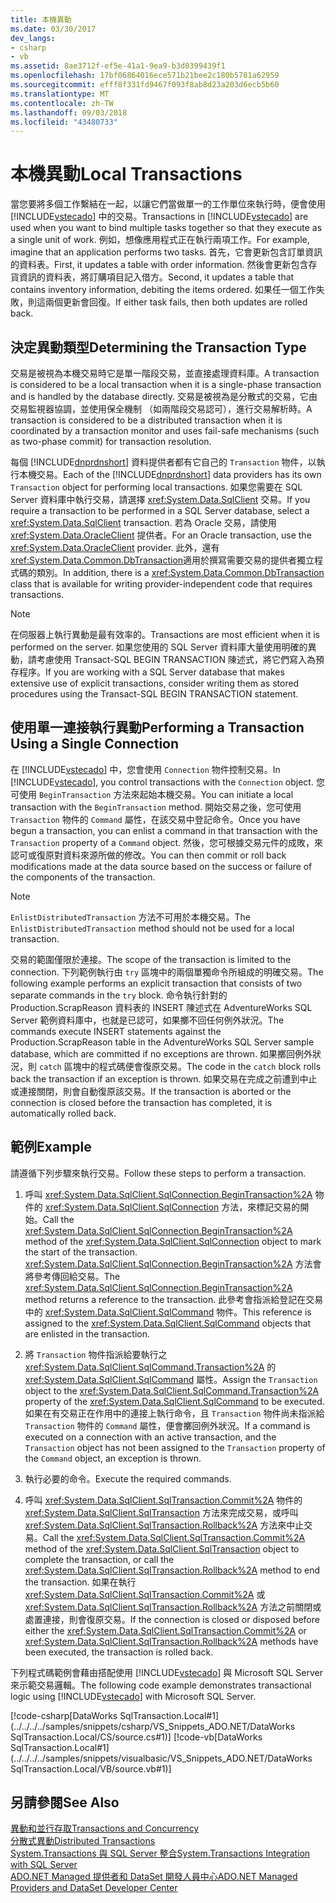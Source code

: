 ```yaml
---
title: 本機異動
ms.date: 03/30/2017
dev_langs:
- csharp
- vb
ms.assetid: 8ae3712f-ef5e-41a1-9ea9-b3d0399439f1
ms.openlocfilehash: 17bf06864016ece571b21bee2c180b5781a62959
ms.sourcegitcommit: efff8f331fd9467f093f8ab8d23a203d6ecb5b60
ms.translationtype: MT
ms.contentlocale: zh-TW
ms.lasthandoff: 09/03/2018
ms.locfileid: "43480733"
---
```

# <a name="local-transactions"></a><span data-ttu-id="9f504-102">本機異動</span><span class="sxs-lookup"><span data-stu-id="9f504-102">Local Transactions</span></span>
<span data-ttu-id="9f504-103">當您要將多個工作繫結在一起，以讓它們當做單一的工作單位來執行時，便會使用 [!INCLUDE[vstecado](../../../../includes/vstecado-md.md)] 中的交易。</span><span class="sxs-lookup"><span data-stu-id="9f504-103">Transactions in [!INCLUDE[vstecado](../../../../includes/vstecado-md.md)] are used when you want to bind multiple tasks together so that they execute as a single unit of work.</span></span> <span data-ttu-id="9f504-104">例如，想像應用程式正在執行兩項工作。</span><span class="sxs-lookup"><span data-stu-id="9f504-104">For example, imagine that an application performs two tasks.</span></span> <span data-ttu-id="9f504-105">首先，它會更新包含訂單資訊的資料表。</span><span class="sxs-lookup"><span data-stu-id="9f504-105">First, it updates a table with order information.</span></span> <span data-ttu-id="9f504-106">然後會更新包含存貨資訊的資料表，將訂購項目記入借方。</span><span class="sxs-lookup"><span data-stu-id="9f504-106">Second, it updates a table that contains inventory information, debiting the items ordered.</span></span> <span data-ttu-id="9f504-107">如果任一個工作失敗，則這兩個更新會回復。</span><span class="sxs-lookup"><span data-stu-id="9f504-107">If either task fails, then both updates are rolled back.</span></span>  
  
## <a name="determining-the-transaction-type"></a><span data-ttu-id="9f504-108">決定異動類型</span><span class="sxs-lookup"><span data-stu-id="9f504-108">Determining the Transaction Type</span></span>  
 <span data-ttu-id="9f504-109">交易是被視為本機交易時它是單一階段交易，並直接處理資料庫。</span><span class="sxs-lookup"><span data-stu-id="9f504-109">A transaction is considered to be a local transaction when it is a single-phase transaction and is handled by the database directly.</span></span> <span data-ttu-id="9f504-110">交易是被視為是分散式的交易，它由交易監視器協調，並使用保全機制 （如兩階段交易認可），進行交易解析時。</span><span class="sxs-lookup"><span data-stu-id="9f504-110">A transaction is considered to be a distributed transaction when it is coordinated by a transaction monitor and uses fail-safe mechanisms (such as two-phase commit) for transaction resolution.</span></span>  
  
 <span data-ttu-id="9f504-111">每個 [!INCLUDE[dnprdnshort](../../../../includes/dnprdnshort-md.md)] 資料提供者都有它自己的 `Transaction` 物件，以執行本機交易。</span><span class="sxs-lookup"><span data-stu-id="9f504-111">Each of the [!INCLUDE[dnprdnshort](../../../../includes/dnprdnshort-md.md)] data providers has its own `Transaction` object for performing local transactions.</span></span> <span data-ttu-id="9f504-112">如果您需要在 SQL Server 資料庫中執行交易，請選擇 <xref:System.Data.SqlClient> 交易。</span><span class="sxs-lookup"><span data-stu-id="9f504-112">If you require a transaction to be performed in a SQL Server database, select a <xref:System.Data.SqlClient> transaction.</span></span> <span data-ttu-id="9f504-113">若為 Oracle 交易，請使用 <xref:System.Data.OracleClient> 提供者。</span><span class="sxs-lookup"><span data-stu-id="9f504-113">For an Oracle transaction, use the <xref:System.Data.OracleClient> provider.</span></span> <span data-ttu-id="9f504-114">此外，還有<xref:System.Data.Common.DbTransaction>適用於撰寫需要交易的提供者獨立程式碼的類別。</span><span class="sxs-lookup"><span data-stu-id="9f504-114">In addition, there is a <xref:System.Data.Common.DbTransaction> class that is available for writing provider-independent code that requires transactions.</span></span>  
  
> [!NOTE]
> <span data-ttu-id="9f504-115">在伺服器上執行異動是最有效率的。</span><span class="sxs-lookup"><span data-stu-id="9f504-115">Transactions are most efficient when it is performed on the server.</span></span> <span data-ttu-id="9f504-116">如果您使用的 SQL Server 資料庫大量使用明確的異動，請考慮使用 Transact-SQL BEGIN TRANSACTION 陳述式，將它們寫入為預存程序。</span><span class="sxs-lookup"><span data-stu-id="9f504-116">If you are working with a SQL Server database that makes extensive use of explicit transactions, consider writing them as stored procedures using the Transact-SQL BEGIN TRANSACTION statement.</span></span>
  
## <a name="performing-a-transaction-using-a-single-connection"></a><span data-ttu-id="9f504-117">使用單一連接執行異動</span><span class="sxs-lookup"><span data-stu-id="9f504-117">Performing a Transaction Using a Single Connection</span></span>  
 <span data-ttu-id="9f504-118">在 [!INCLUDE[vstecado](../../../../includes/vstecado-md.md)] 中，您會使用 `Connection` 物件控制交易。</span><span class="sxs-lookup"><span data-stu-id="9f504-118">In [!INCLUDE[vstecado](../../../../includes/vstecado-md.md)], you control transactions with the `Connection` object.</span></span> <span data-ttu-id="9f504-119">您可使用 `BeginTransaction` 方法來起始本機交易。</span><span class="sxs-lookup"><span data-stu-id="9f504-119">You can initiate a local transaction with the `BeginTransaction` method.</span></span> <span data-ttu-id="9f504-120">開始交易之後，您可使用 `Transaction` 物件的 `Command` 屬性，在該交易中登記命令。</span><span class="sxs-lookup"><span data-stu-id="9f504-120">Once you have begun a transaction, you can enlist a command in that transaction with the `Transaction` property of a `Command` object.</span></span> <span data-ttu-id="9f504-121">然後，您可根據交易元件的成敗，來認可或復原對資料來源所做的修改。</span><span class="sxs-lookup"><span data-stu-id="9f504-121">You can then commit or roll back modifications made at the data source based on the success or failure of the components of the transaction.</span></span>  
  
> [!NOTE]
>  <span data-ttu-id="9f504-122">`EnlistDistributedTransaction` 方法不可用於本機交易。</span><span class="sxs-lookup"><span data-stu-id="9f504-122">The `EnlistDistributedTransaction` method should not be used for a local transaction.</span></span>  
  
 <span data-ttu-id="9f504-123">交易的範圍僅限於連接。</span><span class="sxs-lookup"><span data-stu-id="9f504-123">The scope of the transaction is limited to the connection.</span></span> <span data-ttu-id="9f504-124">下列範例執行由 `try` 區塊中的兩個單獨命令所組成的明確交易。</span><span class="sxs-lookup"><span data-stu-id="9f504-124">The following example performs an explicit transaction that consists of two separate commands in the `try` block.</span></span> <span data-ttu-id="9f504-125">命令執行針對的 Production.ScrapReason 資料表的 INSERT 陳述式在 AdventureWorks SQL Server 範例資料庫中，也就是已認可，如果擲不回任何例外狀況。</span><span class="sxs-lookup"><span data-stu-id="9f504-125">The commands execute INSERT statements against the Production.ScrapReason table in the AdventureWorks SQL Server sample database, which are committed if no exceptions are thrown.</span></span> <span data-ttu-id="9f504-126">如果擲回例外狀況，則 `catch` 區塊中的程式碼便會復原交易。</span><span class="sxs-lookup"><span data-stu-id="9f504-126">The code in the `catch` block rolls back the transaction if an exception is thrown.</span></span> <span data-ttu-id="9f504-127">如果交易在完成之前遭到中止或連接關閉，則會自動復原該交易。</span><span class="sxs-lookup"><span data-stu-id="9f504-127">If the transaction is aborted or the connection is closed before the transaction has completed, it is automatically rolled back.</span></span>  
  
## <a name="example"></a><span data-ttu-id="9f504-128">範例</span><span class="sxs-lookup"><span data-stu-id="9f504-128">Example</span></span>  
 <span data-ttu-id="9f504-129">請遵循下列步驟來執行交易。</span><span class="sxs-lookup"><span data-stu-id="9f504-129">Follow these steps to perform a transaction.</span></span>  
  
1.  <span data-ttu-id="9f504-130">呼叫 <xref:System.Data.SqlClient.SqlConnection.BeginTransaction%2A> 物件的 <xref:System.Data.SqlClient.SqlConnection> 方法，來標記交易的開始。</span><span class="sxs-lookup"><span data-stu-id="9f504-130">Call the <xref:System.Data.SqlClient.SqlConnection.BeginTransaction%2A> method of the <xref:System.Data.SqlClient.SqlConnection> object to mark the start of the transaction.</span></span> <span data-ttu-id="9f504-131"><xref:System.Data.SqlClient.SqlConnection.BeginTransaction%2A> 方法會將參考傳回給交易。</span><span class="sxs-lookup"><span data-stu-id="9f504-131">The <xref:System.Data.SqlClient.SqlConnection.BeginTransaction%2A> method returns a reference to the transaction.</span></span> <span data-ttu-id="9f504-132">此參考會指派給登記在交易中的 <xref:System.Data.SqlClient.SqlCommand> 物件。</span><span class="sxs-lookup"><span data-stu-id="9f504-132">This reference is assigned to the <xref:System.Data.SqlClient.SqlCommand> objects that are enlisted in the transaction.</span></span>  
  
2.  <span data-ttu-id="9f504-133">將 `Transaction` 物件指派給要執行之 <xref:System.Data.SqlClient.SqlCommand.Transaction%2A> 的 <xref:System.Data.SqlClient.SqlCommand> 屬性。</span><span class="sxs-lookup"><span data-stu-id="9f504-133">Assign the `Transaction` object to the <xref:System.Data.SqlClient.SqlCommand.Transaction%2A> property of the <xref:System.Data.SqlClient.SqlCommand> to be executed.</span></span> <span data-ttu-id="9f504-134">如果在有交易正在作用中的連接上執行命令，且 `Transaction` 物件尚未指派給 `Transaction` 物件的 `Command` 屬性，便會擲回例外狀況。</span><span class="sxs-lookup"><span data-stu-id="9f504-134">If a command is executed on a connection with an active transaction, and the `Transaction` object has not been assigned to the `Transaction` property of the `Command` object, an exception is thrown.</span></span>  
  
3.  <span data-ttu-id="9f504-135">執行必要的命令。</span><span class="sxs-lookup"><span data-stu-id="9f504-135">Execute the required commands.</span></span>  
  
4.  <span data-ttu-id="9f504-136">呼叫 <xref:System.Data.SqlClient.SqlTransaction.Commit%2A> 物件的 <xref:System.Data.SqlClient.SqlTransaction> 方法來完成交易，或呼叫 <xref:System.Data.SqlClient.SqlTransaction.Rollback%2A> 方法來中止交易。</span><span class="sxs-lookup"><span data-stu-id="9f504-136">Call the <xref:System.Data.SqlClient.SqlTransaction.Commit%2A> method of the <xref:System.Data.SqlClient.SqlTransaction> object to complete the transaction, or call the <xref:System.Data.SqlClient.SqlTransaction.Rollback%2A> method to end the transaction.</span></span> <span data-ttu-id="9f504-137">如果在執行 <xref:System.Data.SqlClient.SqlTransaction.Commit%2A> 或 <xref:System.Data.SqlClient.SqlTransaction.Rollback%2A> 方法之前關閉或處置連接，則會復原交易。</span><span class="sxs-lookup"><span data-stu-id="9f504-137">If the connection is closed or disposed before either the <xref:System.Data.SqlClient.SqlTransaction.Commit%2A> or <xref:System.Data.SqlClient.SqlTransaction.Rollback%2A> methods have been executed, the transaction is rolled back.</span></span>  
  
 <span data-ttu-id="9f504-138">下列程式碼範例會藉由搭配使用 [!INCLUDE[vstecado](../../../../includes/vstecado-md.md)] 與 Microsoft SQL Server 來示範交易邏輯。</span><span class="sxs-lookup"><span data-stu-id="9f504-138">The following code example demonstrates transactional logic using [!INCLUDE[vstecado](../../../../includes/vstecado-md.md)] with Microsoft SQL Server.</span></span>  
  
 [!code-csharp[DataWorks SqlTransaction.Local#1](../../../../samples/snippets/csharp/VS_Snippets_ADO.NET/DataWorks SqlTransaction.Local/CS/source.cs#1)]
 [!code-vb[DataWorks SqlTransaction.Local#1](../../../../samples/snippets/visualbasic/VS_Snippets_ADO.NET/DataWorks SqlTransaction.Local/VB/source.vb#1)]  
  
## <a name="see-also"></a><span data-ttu-id="9f504-139">另請參閱</span><span class="sxs-lookup"><span data-stu-id="9f504-139">See Also</span></span>  
 [<span data-ttu-id="9f504-140">異動和並行存取</span><span class="sxs-lookup"><span data-stu-id="9f504-140">Transactions and Concurrency</span></span>](../../../../docs/framework/data/adonet/transactions-and-concurrency.md)  
 [<span data-ttu-id="9f504-141">分散式異動</span><span class="sxs-lookup"><span data-stu-id="9f504-141">Distributed Transactions</span></span>](../../../../docs/framework/data/adonet/distributed-transactions.md)  
 [<span data-ttu-id="9f504-142">System.Transactions 與 SQL Server 整合</span><span class="sxs-lookup"><span data-stu-id="9f504-142">System.Transactions Integration with SQL Server</span></span>](../../../../docs/framework/data/adonet/system-transactions-integration-with-sql-server.md)  
 [<span data-ttu-id="9f504-143">ADO.NET Managed 提供者和 DataSet 開發人員中心</span><span class="sxs-lookup"><span data-stu-id="9f504-143">ADO.NET Managed Providers and DataSet Developer Center</span></span>](https://go.microsoft.com/fwlink/?LinkId=217917)
